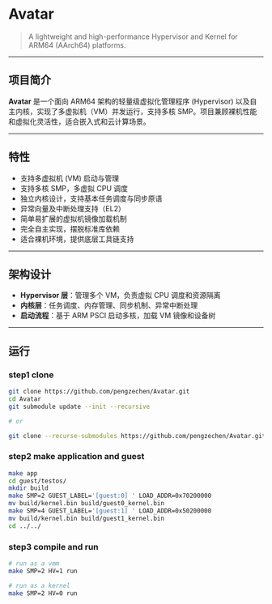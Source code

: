 # Avatar

> A lightweight and high-performance Hypervisor and Kernel for ARM64 (AArch64) platforms.

---

## 项目简介

**Avatar** 是一个面向 ARM64 架构的轻量级虚拟化管理程序 (Hypervisor) 以及自主内核，实现了多虚拟机（VM）并发运行，支持多核 SMP。项目兼顾裸机性能和虚拟化灵活性，适合嵌入式和云计算场景。

---

## 特性

- 支持多虚拟机 (VM) 启动与管理
- 支持多核 SMP，多虚拟 CPU 调度
- 独立内核设计，支持基本任务调度与同步原语
- 异常向量及中断处理支持（EL2）
- 简单易扩展的虚拟机镜像加载机制
- 完全自主实现，摆脱标准库依赖
- 适合裸机环境，提供底层工具链支持

---

## 架构设计

- **Hypervisor 层**：管理多个 VM，负责虚拟 CPU 调度和资源隔离
- **内核层**：任务调度、内存管理、同步机制、异常中断处理
- **启动流程**：基于 ARM PSCI 启动多核，加载 VM 镜像和设备树

---


## 运行

### step1 clone
```bash
git clone https://github.com/pengzechen/Avatar.git
cd Avatar
git submodule update --init --recursive

# or

git clone --recurse-submodules https://github.com/pengzechen/Avatar.git
```

### step2 make application and guest
```bash
make app
cd guest/testos/
mkdir build
make SMP=2 GUEST_LABEL='[guest:0] ' LOAD_ADDR=0x70200000
mv build/kernel.bin build/guest0_kernel.bin
make SMP=4 GUEST_LABEL='[guest:1] ' LOAD_ADDR=0x50200000
mv build/kernel.bin build/guest1_kernel.bin
cd ../../
```

### step3 compile and run
```bash
# run as a vmm
make SMP=2 HV=1 run

# run as a kernel
make SMP=2 HV=0 run
```

